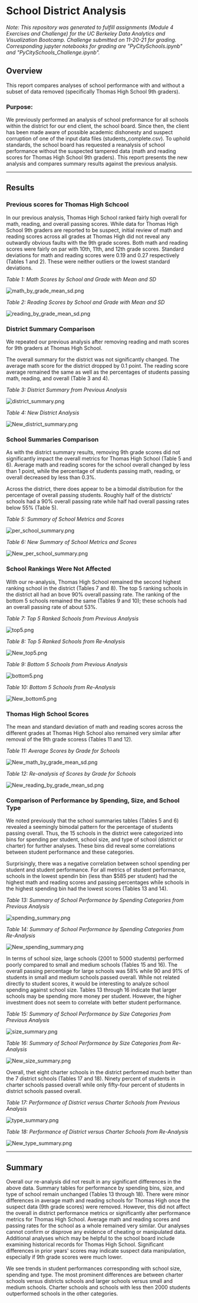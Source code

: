 # School District Analysis


*Note: This repository was generated to fulfill assignments (Module 4 Exercises and Challenge) for the UC Berkeley Data Analytics and Visualization Bootcamp. Challenge submitted on 11-20-21 for grading. Corresponding jupyter notebooks for grading are "PyCitySchools.ipynb" and "PyCitySchools_Challenge.ipynb".*


## Overview

This report compares analyses of school performance with and without a subset of data removed (specifically Thomas High School 9th graders).


### Purpose:

We previously performed an analysis of school preformance for all schools within the district for our end client, the school board. Since then, the client has been made aware of possible academic dishonesty and suspect corruption of one of the input data files (students_complete.csv). To uphold standards, the school board has requested a reanalysis of school performance without the suspected tampered data (math and reading scores for Thomas High School 9th graders). This report presents the new analysis and compares summary results against the previous analysis.


---

## Results

### Previous scores for Thomas High Schcool

In our previous analysis, Thomas High School ranked fairly high overall for math, reading, and overall passing scores. While data for Thomas High School 9th graders are reported to be suspect, initial review of math and reading scores across all grades at Thomas High did not reveal any outwardly obvious faults with the 9th grade scores. Both math and reading scores were fairly on par with 10th, 11th, and 12th  grade scores. Standard deviations for math and reading scores were 0.19 and 0.27 respectively (Tables 1 and 2). These were neither outliers or the lowest standard deviations.

*Table 1: Math Scores by School and Grade with Mean and SD*

![math_by_grade_mean_sd.png](/Images/math_by_grade_mean_sd.png)

*Table 2: Reading Scores by School and Grade with Mean and SD*

![reading_by_grade_mean_sd.png](/Images/reading_by_grade_mean_sd.png)


### District Summary Comparison

We repeated our previous analysis after removing reading and math scores for 9th graders at Thomas High School. 

The overall summary for the district was not significantly changed. The average math score for the district dropped by 0.1 point. The reading score average remained the same as well as the percentages of students passing math, reading, and overall (Table 3 and 4).

*Table 3: District Summary from Previous Analysis*

![district_summary.png](/Images/district_summary.png)

*Table 4: New District Analysis*

![New_district_summary.png](/Images/New_district_summary.png)


### School Summaries Comparison

As with the district summary results, removing 9th grade scores did not significantly impact the overall metrics for Thomas High School (Table 5 and 6). Average math and reading scores for the school overall changed by less than 1 point, while the percentage of students passing math, reading, or overall decreased by less than 0.3%. 

Across the district, there does appear to be a bimodal distribution for the percentage of overall passing students. Roughly half of the districts' schools had a 90% overall passing rate while half had overall passing rates below 55% (Table 5).

*Table 5: Summary of School Metrics and Scores*

![per_school_summary.png](/Images/per_school_summary.png)


*Table 6: New Summary of School Metrics and Scores*

![New_per_school_summary.png](/Images/New_per_school_summary.png)



### School Rankings Were Not Affected

With our re-analysis, Thomas High School remained the second highest ranking school in the district (Tables 7 and 8). The top 5 ranking schools in the district all had an bove 90% overall passing rate. The ranking of the bottom 5 schools remained the same (Tables 9 and 10); these schools had an overall passing rate of about 53%.

*Table 7: Top 5 Ranked Schools from Previous Analysis*

![top5.png](/Images/top5.png)


*Table 8: Top 5 Ranked Schools from Re-Analysis*

![New_top5.png](/Images/New_top5.png)


*Table 9: Bottom 5 Schools from Previous Analysis*

![bottom5.png](/Images/bottom5.png)


*Table 10: Bottom 5 Schools from Re-Analysis*

![New_bottom5.png](/Images/New_bottom5.png)



### Thomas High School Scores

The mean and standard deviation of math and reading scores across the different grades at Thomas High School also remained very similar after removal of the 9th grade scoress (Tables 11 and 12). 

*Table 11: Average Scores by Grade for Schools*

![New_math_by_grade_mean_sd.png](/Images/New_math_by_grade_mean_sd.png)


*Table 12: Re-analysis of Scores by Grade for Schools*

![New_reading_by_grade_mean_sd.png](/Images/New_reading_by_grade_mean_sd.png)



### Comparison of Performance by Spending, Size, and School Type

We noted previously that the school summaries tables (Tables 5 and 6) revealed a seemingly bimodal pattern for the percentage of students passing overall. Thus, the 15 schools in the district were categorized into bins for spending per student, school size, and type of school (district or charter) for further analyses. These bins did reveal some correlations between student performance and these categories. 

Surprisingly, there was a negative correlation between school spending per student and student performance. For all metrics of student performance, schools in the lowest spendin bin (less than $585 per student) had the highest math and reading scores and passing percentages while schools in the highest spending bin had the lowest scores (Tables 13 and 14).

*Table 13: Summary of School Performance by Spending Categories from Previous Analysis*

![spending_summary.png](/Images/spending_summary.png)


*Table 14: Summary of School Performance by Spending Categories from Re-Analysis*

![New_spending_summary.png](/Images/New_spending_summary.png)


In terms of school size, large schools (2001 to 5000 students) performed poorly compared to small and medium schools (Tables 15 and 16). The overall passing percentage for large schools was 58% while 90 and 91% of students in small and medium schools passed overall. While not related directly to student scores, it would be interesting to analyze school spending against school size. Tables 13 through 16 indicate that larger schools may be spending more money per student. However, the higher investment does not seem to correlate with better student performance.

*Table 15: Summary of School Performance by Size Categories from Previous Analysis*

![size_summary.png](/Images/size_summary.png)


*Table 16: Summary of School Performance by Size Categories from Re-Analysis*

![New_size_summary.png](/Images/New_size_summary.png)


Overall, thet eight charter schools in the district performed much better than the 7 district schools (Tables 17 and 18).  Ninety percent of students in charter schools passed overall while only fifty-four percent of students in district schools passed overall. 

*Table 17: Performance of District versus Charter Schools from Previous Analysis*

![type_summary.png](/Images/type_summary.png)

*Table 18: Performance of District versus Charter Schools from Re-Analysis*

![New_type_summary.png](/Images/New_type_summary.png)


---

## Summary

Overall our re-analysis did not result in any significant differences in the above data. Summary tables for performance by spending bins, size, and type of school remain unchanged (Tables 13 through 18). There were minor differences in average math and reading schools for Thomas High once the suspect data (9th grade scores) were removed. However, this did not affect the overall in district performance metrics or significantly alter performance metrics for Thomas High School. Average math and reading scores and passing rates for the school as a whole remained very similar. Our analyses cannot confirm or disprove any evidence of cheating or manipulated data. Additional analyses which may be helpful to the school board include examining historical records for Thomas High School. Significant differences in prior years' scores may indicate suspect data manipulation, especially if 9th grade scores were much lower.

We see trends in student performances corresponding with school size, spending and type. The most prominent differences are between charter schools versus districts schools and larger schools versus small and medium schools. Charter schools and schools with less then 2000 students outperformed schools in the other categories.

